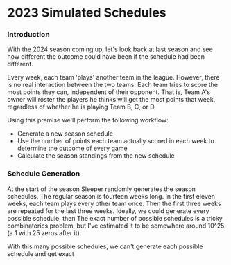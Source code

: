# 2023 Simulated Schedules

### Introduction

With the 2024 season coming up, let's look back at last season and see how 
different the outcome could have been if the schedule had been different. 

Every week, each team 'plays' another team in the league. However, there is no 
real interaction between the two teams. Each team tries to score the most points
they can, independent of their opponent. That is, Team A's owner will roster the
players he thinks will get the most points that week, regardless of whether he
is playing Team B, C, or D. 

Using this premise we'll perform the following workflow:

* Generate a new season schedule
* Use the number of points each team actually scored in each week to determine
the outcome of every game
* Calculate the season standings from the new schedule

### Schedule Generation

At the start of the season Sleeper randomly generates the season schedules. The 
regular season is fourteen weeks long. In the first eleven weeks, each team 
plays every other team once. Then the first three weeks are repeated for the
last three weeks. Ideally, we could generate every possible schedule, then The exact number of possible schedules is a tricky 
combinatorics problem, but I've estimated it to be somewhere around 10^25 (a 1 
with 25 zeros after it). 

With this many possible schedules, we can't generate
each possible schedule and get exact 
